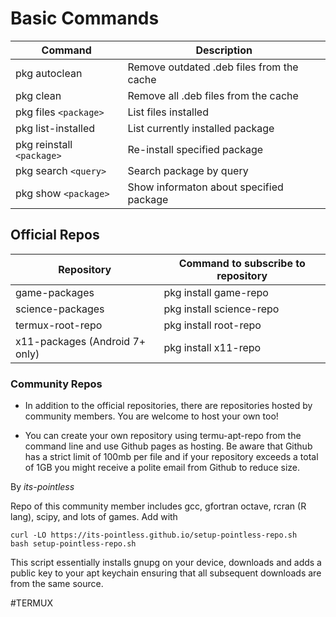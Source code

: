 # Basic Commands

| Command | Description |
| ------- | ----------- |
| pkg autoclean | Remove outdated .deb files from the cache |
| pkg clean | Remove all .deb files from the cache |
| pkg files `<package>` | List files installed |
| pkg list-installed | List currently installed package  |
| pkg reinstall `<package>` | Re-install specified package |
| pkg search `<query>` | Search package by query | 
| pkg show `<package>` | Show informaton about specified package |


## Official Repos

| Repository | Command to subscribe to repository |
| ---------- | ------------------------ |
| game-packages | pkg install game-repo |
| science-packages | pkg install science-repo |
| termux-root-repo | pkg install root-repo |
| x11-packages (Android 7+ only) | pkg install x11-repo | 

### Community Repos 
- In addition to the official repositories, there are repositories hosted by community members. You are welcome to host your own too!

- You can create your own repository using termu-apt-repo from the command line and use Github pages as hosting. Be aware that Github has a strict limit of 100mb per file and if your repository exceeds a total of 1GB you might receive a polite email from Github to reduce size.

By *its-pointless*

Repo of this community member includes gcc, gfortran octave, rcran (R lang), scipy, and lots of games. Add with 
``` its-pointless repo
curl -LO https://its-pointless.github.io/setup-pointless-repo.sh
bash setup-pointless-repo.sh
```
This script essentially installs gnupg on your device, downloads and adds a public key to your apt keychain ensuring that all subsequent downloads are from the same source.

#TERMUX 